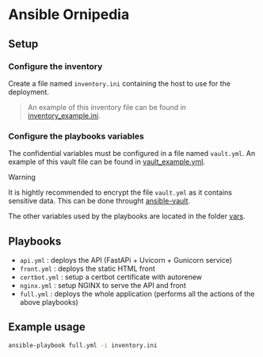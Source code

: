 # Ansible Ornipedia

## Setup

### Configure the inventory

Create a file named `inventory.ini` containing the host to use for the deployment.

> An example of this inventory file can be found in [inventory_example.ini](inventory_example.ini).

### Configure the playbooks variables

The confidential variables must be configured in a file named `vault.yml`. An example of this vault file can be found in [vault_example.yml](vars/vault_example.yml).

> [!WARNING]  
> It is hightly recommended to encrypt the file `vault.yml` as it contains sensitive data. This can be done throught [ansible-vault](https://docs.ansible.com/ansible/2.8/user_guide/vault.html).

The other variables used by the playbooks are located in the folder [vars](./vars/).

## Playbooks

- `api.yml` : deploys the API (FastAPi + Uvicorn + Gunicorn service)
- `front.yml` : deploys the static HTML front
- `certbot.yml` : setup a certbot certificate with autorenew
- `nginx.yml` : setup NGINX to serve the API and front
- `full.yml` : deploys the whole application (performs all the actions of the above playbooks)

## Example usage

```bash
ansible-playbook full.yml -i inventory.ini
```
